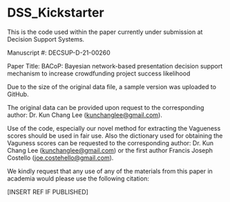 # DSS_Kickstarter
This is the code used within the paper currently under submission at Decision Support Systems. 

Manuscript #: DECSUP-D-21-00260

Paper Title:  BACoP: Bayesian network-based presentation decision support mechanism to increase crowdfunding project success likelihood


Due to the size of the original data file, a sample version was uploaded to GitHub. 

The original data can be provided upon request to the corresponding author: Dr. Kun Chang Lee (kunchanglee@gmail.com).

Use of the code, especially our novel method for extracting the Vagueness scores should be used in fair use. Also the dictionary used for obtaining the Vaguness scores can be requested to the corresponding author: Dr. Kun Chang Lee (kunchanglee@gmail.com) or the first author Francis Joseph Costello (joe.costehello@gmail.com).

We kindly request that any use of any of the materials from this paper in academia would please use the following citation:

[INSERT REF IF PUBLISHED]
